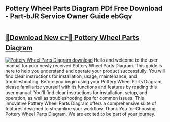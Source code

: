 ## Pottery Wheel Parts Diagram PDf Free Download - Part-bJR Service Owner Guide ebGqv

# <h2><a href="http://dfk716.blite.top/?on=Pottery+Wheel+Parts+Diagram">🔗Download New 👉🔴 Pottery Wheel Parts Diagram</a></h2>

[![Pottery Wheel Parts Diagram download](https://i.imgur.com/lujVjoI.png)](http://dfk716.blite.top/?on=Pottery+Wheel+Parts+Diagram)
Hello and welcome to the user manual for your newly received Pottery Wheel Parts Diagram. This guide is here to help you understand and operate your product successfully. You will find clear instructions for installation, usage, maintenance, and troubleshooting. Before you begin using your Pottery Wheel Parts Diagram, please familiarize yourself with its functions and features by reading this user manual. You'll find clear instructions for installation, setup, and operation, as well as troubleshooting tips for common issues. This innovative Pottery Wheel Parts Diagram offers a comprehensive suite of features designed to streamline your workflow. Thank You for Choosing Pottery Wheel Parts Diagram. We are excited to be part of your journey.
